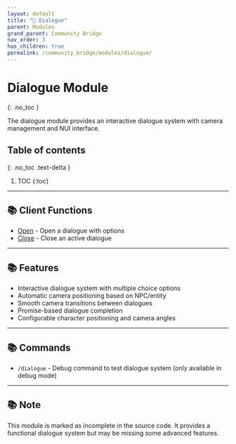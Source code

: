 ```yaml
---
layout: default
title: "💬 Dialogue"
parent: Modules
grand_parent: Community Bridge
nav_order: 3
has_children: true
permalink: /community_bridge/modules/dialogue/
---
```


# Dialogue Module
{: .no_toc }

The dialogue module provides an interactive dialogue system with camera management and NUI interface.

## Table of contents
{: .no_toc .text-delta }

1. TOC
{:toc}

---

## 📚 Client Functions

- [Open](client/Open.md) - Open a dialogue with options
- [Close](client/Close.md) - Close an active dialogue

---

## 📚 Features

- Interactive dialogue system with multiple choice options
- Automatic camera positioning based on NPC/entity
- Smooth camera transitions between dialogues
- Promise-based dialogue completion
- Configurable character positioning and camera angles

---

## 📚 Commands

- `/dialogue` - Debug command to test dialogue system (only available in debug mode)

---

## 📚 Note

This module is marked as incomplete in the source code. It provides a functional dialogue system but may be missing some advanced features.
